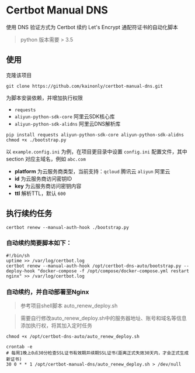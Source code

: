# Certbot Manual DNS

使用 DNS 验证方式为 Certbot 续约 Let's Encrypt 通配符证书的自动化脚本 

> python 版本需要 > 3.5

## 使用

克隆该项目

```shell script
git clone https://github.com/kainonly/certbot-manual-dns.git
```

为脚本安装依赖，并增加执行权限

- `requests`
- `aliyun-python-sdk-core` 阿里云SDK核心库
- `aliyun-python-sdk-alidns` 阿里云DNS解析库

```shell script
pip install requests aliyun-python-sdk-core aliyun-python-sdk-alidns
chmod +x ./bootstrap.py
```

以 `example.config.ini` 为例，在项目更目录中设置 `config.ini` 配置文件，其中 section 对应主域名，例如 `abc.com`

- **platform** 为云服务商类型，当前支持：`qcloud` 腾讯云 `aliyun` 阿里云
- **id** 为云服务商访问密钥ID
- **key** 为云服务商访问密钥内容
- **ttl** 解析TTL，默认 `600`

## 执行续约任务

```shell script
certbot renew --manual-auth-hook ./bootstrap.py
```

### 自动续约简要脚本如下：
```shell script
#!/bin/sh
uptime >> /var/log/certbot.log
certbot renew --manual-auth-hook /opt/certbot-dns-auto/bootstrap.py --deploy-hook "docker-compose -f /opt/compose/docker-compose.yml restart nginx" >> /var/log/certbot.log
```

### 自动续约，并自动部署至Nginx
> 参考项目shell脚本 auto_renew_deploy.sh

> 需要自行修改auto_renew_deploy.sh中的服务器地址、账号和域名等信息
添加执行权，将其加入定时任务
```shell script
chmod +x /opt/certbot-dns-auto/auto_renew_deploy.sh

crontab -e
# 每周1晚上0点30分检查SSL证书有效期并续期SSL证书(距离正式失效30天内，才会正式生成新证书)
30 0 * * 1 /opt/certbot-manual-dns/auto_renew_deploy.sh > /dev/null
```
